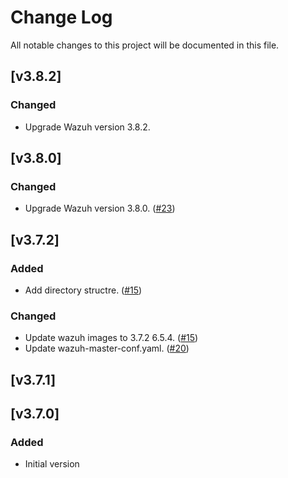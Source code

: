 # Change Log

All notable changes to this project will be documented in this file.


## [v3.8.2]

### Changed 

- Upgrade Wazuh version 3.8.2. 

## [v3.8.0]

### Changed 

- Upgrade Wazuh version 3.8.0. ([#23](https://github.com/wazuh/wazuh-kubernetes/pull/23))

## [v3.7.2]

### Added

- Add directory structre. ([#15](https://github.com/wazuh/wazuh-kubernetes/pull/15))

### Changed

- Update wazuh images to 3.7.2 6.5.4. ([#15](https://github.com/wazuh/wazuh-kubernetes/pull/15))
- Update wazuh-master-conf.yaml. ([#20](https://github.com/wazuh/wazuh-kubernetes/pull/20))

## [v3.7.1]

## [v3.7.0]

### Added

- Initial version
